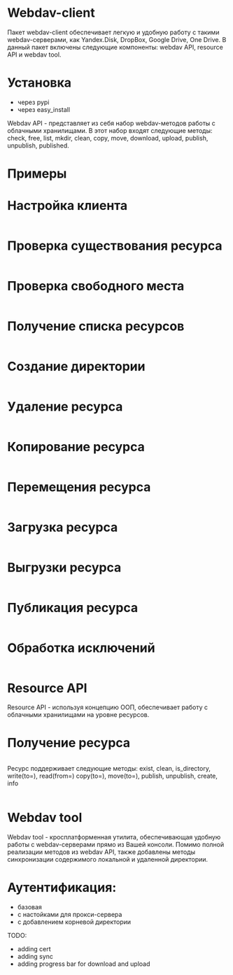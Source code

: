 Webdav-client
===========

Пакет webdav-client обеспечивает легкую и удобную работу с такими webdav-серверами, как Yandex.Disk, DropBox, Google Drive, One Drive.
В данный пакет включены следующие компоненты: webdav API, resource API и webdav tool.

Установка
===========
* через pypi
* через easy_install

Webdav API - представляет из себя набор webdav-методов работы с облачными хранилищами. В этот набор входят следующие методы: check, free, list, mkdir, clean, copy, move, download, upload, publish, unpublish, published.

Примеры
===========

Настройка клиента
=======
```python

```

Проверка существования ресурса
=======
```python

```

Проверка свободного места
=======
```python

```

Получение списка ресурсов
=======
```python

```

Создание директории
=======
```python

```

Удаление ресурса
=======
```python

```

Копирование ресурса
=======
```python

```

Перемещения ресурса
=======
```python

```

Загрузка ресурса
=======
```python

```

Выгрузки ресурса
=======
```python

```

Публикация ресурса
=======
```python

```

Обработка исключений
=======
```python

```


Resource API
===========

Resource API - используя концепцию ООП, обеспечивает работу с облачными хранилищами на уровне ресурсов.

Получение ресурса
=======

```python

```

Ресурс поддерживает следующие методы: exist, clean, is_directory, write(to=), read(from=) copy(to=), move(to=), publish, unpublish, create, info

```python

```

Webdav tool
===========

Webdav tool - кросплатформенная утилита, обеспечивающая удобную работы с webdav-серверами прямо из Вашей консоли. Помимо полной реализации методов из webdav API, также добавлены методы синхронизации содержимого локальной и удаленной директории.

Аутентификация:
=======

* базовая
* с настойками для прокси-сервера
* с добавлением корневой директории

TODO:
* adding cert
* adding sync
* adding progress bar for download and upload


